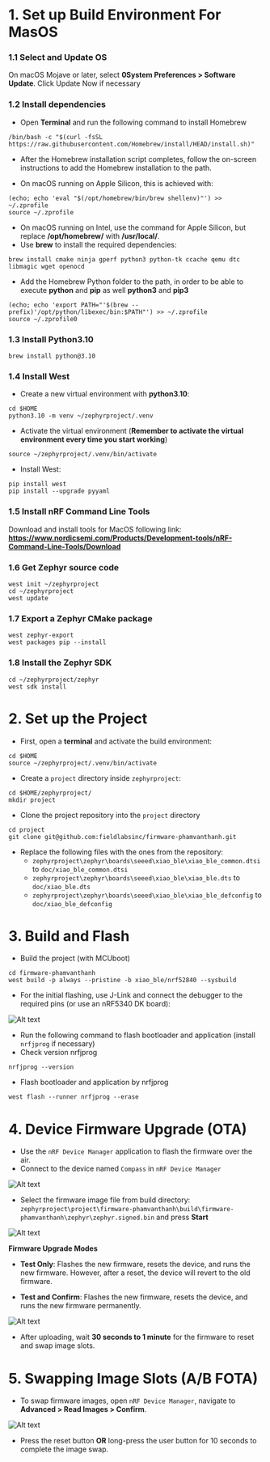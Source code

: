 # 1. Set up Build Environment For MasOS
### 1.1 Select and Update OS 

On macOS Mojave or later, select **0System Preferences > Software Update**. Click Update Now if necessary

### 1.2 Install dependencies

- Open **Terminal** and run the following command to install Homebrew
```
/bin/bash -c "$(curl -fsSL https://raw.githubusercontent.com/Homebrew/install/HEAD/install.sh)"
```
- After the Homebrew installation script completes, follow the on-screen instructions to add the Homebrew installation to the path.
    
-   On macOS running on Apple Silicon, this is achieved with:
```
(echo; echo 'eval "$(/opt/homebrew/bin/brew shellenv)"') >> ~/.zprofile
source ~/.zprofile
```
- On macOS running on Intel, use the command for Apple Silicon, but replace **/opt/homebrew/** with **/usr/local/**.
- Use **brew** to install the required dependencies:
```
brew install cmake ninja gperf python3 python-tk ccache qemu dtc libmagic wget openocd
```
- Add the Homebrew Python folder to the path, in order to be able to execute **python** and **pip** as well **python3** and **pip3**
```
(echo; echo 'export PATH="'$(brew --prefix)'/opt/python/libexec/bin:$PATH"') >> ~/.zprofile
source ~/.zprofile0
```


### 1.3 Install Python3.10

```
brew install python@3.10
```

### 1.4 Install West
- Create a new virtual environment with **python3.10**:
```
cd $HOME
python3.10 -m venv ~/zephyrproject/.venv
```
- Activate the virtual environment (**Remember to activate the virtual environment every time you start working**)
```
source ~/zephyrproject/.venv/bin/activate
```
- Install West:
```
pip install west
pip install --upgrade pyyaml
```


### 1.5 Install nRF Command Line Tools

Download and install tools for MacOS following link:  **https://www.nordicsemi.com/Products/Development-tools/nRF-Command-Line-Tools/Download**

### 1.6 Get Zephyr source code
```
west init ~/zephyrproject
cd ~/zephyrproject
west update
```

### 1.7 Export a Zephyr CMake package
```
west zephyr-export
west packages pip --install
```

### 1.8 Install the Zephyr SDK
```
cd ~/zephyrproject/zephyr
west sdk install
```

# 2. Set up the Project 
- First, open a **terminal**  and activate the build environment:
```
cd $HOME
source ~/zephyrproject/.venv/bin/activate
```
- Create a `project` directory inside `zephyrproject`:
```
cd $HOME/zephyrproject/
mkdir project 
```
- Clone the project repository into the `project` directory
```
cd project
git clone git@github.com:fieldlabsinc/firmware-phamvanthanh.git
```
- Replace the following files with the ones from the repository:
    - `zephyrproject\zephyr\boards\seeed\xiao_ble\xiao_ble_common.dtsi` to `doc/xiao_ble_common.dtsi`
    - `zephyrproject\zephyr\boards\seeed\xiao_ble\xiao_ble.dts` to `doc/xiao_ble.dts`
    - `zephyrproject\zephyr\boards\seeed\xiao_ble\xiao_ble_defconfig` to `doc/xiao_ble_defconfig` 


# 3. Build and Flash
- Build the project (with MCUboot)
```
cd firmware-phamvanthanh
west build -p always --pristine -b xiao_ble/nrf52840 --sysbuild
```
- For the initial flashing, use J-Link and connect the debugger to the required pins (or use an nRF5340 DK board):

![Alt text](doc/SWD1.png)

- Run the following command to flash bootloader and application (install `nrfjprog` if necessary)
 - Check version nrfjprog
```
nrfjprog --version
```
 - Flash bootloader and application by nrfjprog
```
west flash --runner nrfjprog --erase 
```



# 4. Device Firmware Upgrade (OTA)
- Use the `nRF Device Manager` application to flash the firmware over the air.
- Connect to  the device named `Compass` in `nRF Device Manager`

![Alt text](doc/ota1.png)

- Select the firmware image file from build directory: `zephyrproject\project\firmware-phamvanthanh\build\firmware-phamvanthanh\zephyr\zephyr.signed.bin` and press **Start**

![Alt text](doc/ota2.png)

**Firmware Upgrade Modes**

- **Test Only**: Flashes the new firmware, resets the device, and runs the new firmware. However, after a reset, the device will revert to the old firmware.

- **Test and Confirm**: Flashes the new firmware, resets the device, and runs the new firmware permanently.

![Alt text](doc/ota3.png)

- After uploading, wait **30 seconds to 1 minute** for the firmware to reset and swap image slots.

# 5. Swapping Image Slots (A/B FOTA)

- To swap firmware images, open `nRF Device Manager`, navigate to **Advanced > Read Images > Confirm**.

![Alt text](doc/ota4.png)

- Press the reset button **OR** long-press the user button for 10 seconds to complete the image swap.

